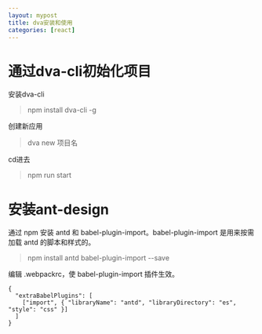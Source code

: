 ```yaml
---
layout: mypost
title: dva安装和使用
categories: [react]
---
```


# 通过dva-cli初始化项目

安装dva-cli

> npm install dva-cli -g

创建新应用

> dva new 项目名

cd进去

> npm run start


# 安装ant-design

通过 npm 安装 antd 和 babel-plugin-import。babel-plugin-import 是用来按需加载 antd 的脚本和样式的。

> npm install antd babel-plugin-import --save

编辑 .webpackrc，使 babel-plugin-import 插件生效。
```
{
  "extraBabelPlugins": [
    ["import", { "libraryName": "antd", "libraryDirectory": "es", "style": "css" }]
  ]
}
```


